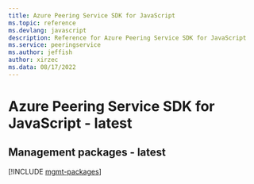 ```yaml
---
title: Azure Peering Service SDK for JavaScript
ms.topic: reference
ms.devlang: javascript
description: Reference for Azure Peering Service SDK for JavaScript
ms.service: peeringservice
ms.author: jeffish
author: xirzec
ms.data: 08/17/2022
---
```

# Azure Peering Service SDK for JavaScript - latest

## Management packages - latest
[!INCLUDE [mgmt-packages](peering-service-mgmt-index.md)]